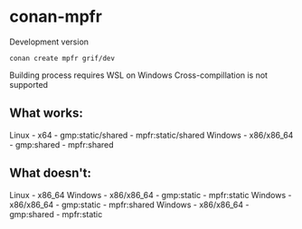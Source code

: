# conan-mpfr

Development version

`conan create mpfr grif/dev`

Building process requires WSL on Windows
Cross-compillation is not supported

## What works:
Linux - x64 - gmp:static/shared - mpfr:static/shared
Windows - x86/x86_64 - gmp:shared - mpfr:shared

## What doesn't:
Linux - x86_64
Windows - x86/x86_64 - gmp:static - mpfr:static
Windows - x86/x86_64 - gmp:static - mpfr:shared
Windows - x86/x86_64 - gmp:shared - mpfr:static
